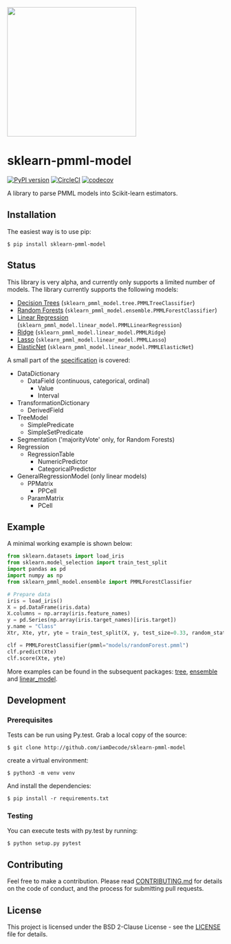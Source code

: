 <img src="https://user-images.githubusercontent.com/1223300/41346080-c2c910a0-6f05-11e8-89e9-71a72bb9543f.png" width="300">

# sklearn-pmml-model

[![PyPI version](https://badge.fury.io/py/sklearn-pmml-model.svg)](https://badge.fury.io/py/sklearn-pmml-model)
[![CircleCI](https://circleci.com/gh/iamDecode/sklearn-pmml-model.svg?style=shield)](https://circleci.com/gh/iamDecode/sklearn-pmml-model)
[![codecov](https://codecov.io/gh/iamDecode/sklearn-pmml-model/branch/master/graph/badge.svg?token=CGbbgziGwn)](https://codecov.io/gh/iamDecode/sklearn-pmml-model)

A library to parse PMML models into Scikit-learn estimators.

## Installation

The easiest way is to use pip:

```
$ pip install sklearn-pmml-model
```

## Status
This library is very alpha, and currently only supports a limited number of models. The library currently supports the following models:
- [Decision Trees](sklearn_pmml_model/tree) (`sklearn_pmml_model.tree.PMMLTreeClassifier`)
- [Random Forests](sklearn_pmml_model/ensemble) (`sklearn_pmml_model.ensemble.PMMLForestClassifier`)
- [Linear Regression](sklearn_pmml_model/linear_model) (`sklearn_pmml_model.linear_model.PMMLLinearRegression`)
- [Ridge](sklearn_pmml_model/linear_model) (`sklearn_pmml_model.linear_model.PMMLRidge`)
- [Lasso](sklearn_pmml_model/linear_model) (`sklearn_pmml_model.linear_model.PMMLLasso`)
- [ElasticNet](sklearn_pmml_model/linear_model) (`sklearn_pmml_model.linear_model.PMMLElasticNet`)

A small part of the [specification](http://dmg.org/pmml/v4-3/GeneralStructure.html) is covered:
- DataDictionary
  - DataField (continuous, categorical, ordinal)
    - Value
    - Interval
- TransformationDictionary
  - DerivedField
- TreeModel
  - SimplePredicate
  - SimpleSetPredicate
- Segmentation ('majorityVote' only, for Random Forests)
- Regression
  - RegressionTable
    - NumericPredictor
    - CategoricalPredictor
- GeneralRegressionModel (only linear models)
  - PPMatrix
    - PPCell
  - ParamMatrix
    - PCell
  
## Example
A minimal working example is shown below:

```python
from sklearn.datasets import load_iris
from sklearn.model_selection import train_test_split
import pandas as pd
import numpy as np
from sklearn_pmml_model.ensemble import PMMLForestClassifier

# Prepare data
iris = load_iris()
X = pd.DataFrame(iris.data)
X.columns = np.array(iris.feature_names)
y = pd.Series(np.array(iris.target_names)[iris.target])
y.name = "Class"
Xtr, Xte, ytr, yte = train_test_split(X, y, test_size=0.33, random_state=123)

clf = PMMLForestClassifier(pmml="models/randomForest.pmml")
clf.predict(Xte)
clf.score(Xte, yte)
```

More examples can be found in the subsequent packages: [tree](sklearn_pmml_model/tree), [ensemble](sklearn_pmml_model/ensemble) and [linear_model](sklearn_pmml_model/linear_model).

## Development

### Prerequisites

Tests can be run using Py.test. Grab a local copy of the source:

```
$ git clone http://github.com/iamDecode/sklearn-pmml-model
```

create a virtual environment:
```
$ python3 -m venv venv
```

And install the dependencies:

```
$ pip install -r requirements.txt
```

### Testing

You can execute tests with py.test by running:
```
$ python setup.py pytest
```

## Contributing

Feel free to make a contribution. Please read [CONTRIBUTING.md](CONTRIBUTING.md) for details on the code of conduct, and the process for submitting pull requests.

## License

This project is licensed under the BSD 2-Clause License - see the [LICENSE](LICENSE) file for details.
